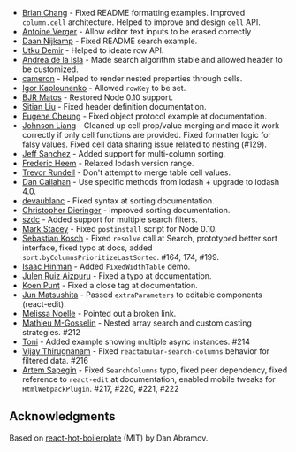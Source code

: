 * [Brian Chang](https://github.com/eviltoylet) - Fixed README formatting examples. Improved `column.cell` architecture. Helped to improve and design `cell` API.
* [Antoine Verger](https://github.com/antoineverger) - Allow editor text inputs to be erased correctly
* [Daan Nijkamp](https://github.com/daannijkamp) - Fixed README search example.
* [Utku Demir](https://github.com/utdemir) - Helped to ideate row API.
* [Andrea de la Isla](https://github.com/nuragic) - Made search algorithm stable and allowed header to be customized.
* [cameron](https://github.com/cameront) - Helped to render nested properties through cells.
* [Igor Kaplounenko](https://github.com/megawidget) - Allowed `rowKey` to be set.
* [BJR Matos](https://github.com/bjrmatos) - Restored Node 0.10 support.
* [Sitian Liu](https://github.com/goldensunliu) - Fixed header definition documentation.
* [Eugene Cheung](https://github.com/arkon) - Fixed object protocol example at documentation.
* [Johnson Liang](https://github.com/MrOrz) - Cleaned up cell prop/value merging and made it work correctly if only cell functions are provided. Fixed formatter logic for falsy values. Fixed cell data sharing issue related to nesting (#129).
* [Jeff Sanchez](https://github.com/JeffSanchez) - Added support for multi-column sorting.
* [Frederic Heem](https://github.com/FredericHeem) - Relaxed lodash version range.
* [Trevor Rundell](https://github.com/trun) - Don't attempt to merge table cell values.
* [Dan Callahan](https://github.com/callahad) - Use specific methods from lodash + upgrade to lodash 4.0.
* [devaublanc](https://github.com/devaublanc) - Fixed syntax at sorting documentation.
* [Christopher Dieringer](https://github.com/cdaringe) - Improved sorting documentation.
* [szdc](https://github.com/szdc) - Added support for multiple search filters.
* [Mark Stacey](https://github.com/Gudahtt) - Fixed `postinstall` script for Node 0.10.
* [Sebastian Kosch](https://github.com/skosch) - Fixed `resolve` call at Search, prototyped better sort interface, fixed typo at docs, added `sort.byColumnsPrioritizeLastSorted`. #164, 174, #199.
* [Isaac Hinman](https://github.com/isaachinman) - Added `FixedWidthTable` demo.
* [Julen Ruiz Aizpuru](https://github.com/julen) - Fixed a typo at documentation.
* [Koen Punt](https://github.com/koenpunt) - Fixed a close tag at documentation.
* [Jun Matsushita](https://github.com/jmatsushita) - Passed `extraParameters` to editable components (react-edit).
* [Melissa Noelle](https://github.com/melissanoelle) - Pointed out a broken link.
* [Mathieu M-Gosselin](https://github.com/mathieumg) - Nested array search and custom casting strategies. #212
* [Toni](https://github.com/git-toni) - Added example showing multiple async instances. #214
* [Vijay Thirugnanam](https://github.com/vijayst) - Fixed `reactabular-search-columns` behavior for filtered data. #216
* [Artem Sapegin](https://github.com/sapegin) - Fixed `SearchColumns` typo, fixed peer dependency, fixed reference to `react-edit` at documentation, enabled mobile tweaks for `HtmlWebpackPlugin`. #217, #220, #221, #222

## Acknowledgments

Based on [react-hot-boilerplate](https://github.com/gaearon/react-hot-boilerplate) (MIT) by Dan Abramov.
